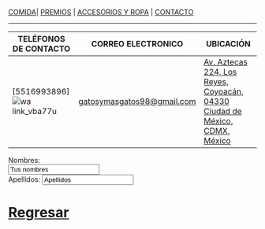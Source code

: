 [COMIDA](./COMIDA.md)| [PREMIOS](./PREMIOS.md) | [ACCESORIOS Y ROPA](./ACCESORIOS-Y-ROPA.md)  | [CONTACTO](./CONTACTO.md) 
* *  *
| TELÉFONOS DE CONTACTO| CORREO ELECTRONICO| UBICACIÓN|
|-------------------------|-------------|--------------|
|  [5516993896]![wa link_vba77u](https://user-images.githubusercontent.com/99773679/158484611-8a090906-7bb4-485b-b1f5-b44ef9a6f349.png)  |gatosymasgatos98@gmail.com |[Av. Aztecas 224, Los Reyes, Coyoacán, 04330 Ciudad de México, CDMX, México](https://www.google.com.mx/maps/place/es+una+direcci%C3%B3n+falsa,+Av.+Aztecas+224,+Los+Reyes,+Coyoac%C3%A1n,+04330+Ciudad+de+M%C3%A9xico,+CDMX/@19.3283534,-99.1573424,17z/data=!3m1!4b1!4m5!3m4!1s0x85ce01e1e6ea9c3b:0x53624b5351889b82!8m2!3d19.3283484!4d-99.1551537)|         

<form>
  <label for="name">Nombres:</label><br>
  <input type ="text" id="name" name="name" value="Tus nombres"><br>
    <label for="lname">Apellidos:</label<br>
      <input type="text" id="lname" name="lname" value=Apellidos><br>
      </form>   
    
# [Regresar](/index.md)    
